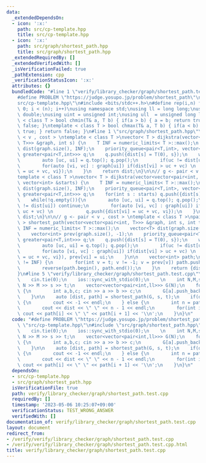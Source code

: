 ```yaml
---
data:
  _extendedDependsOn:
  - icon: ':x:'
    path: src/cp-template.hpp
    title: src/cp-template.hpp
  - icon: ':x:'
    path: src/graph/shortest_path.hpp
    title: src/graph/shortest_path.hpp
  _extendedRequiredBy: []
  _extendedVerifiedWith: []
  _isVerificationFailed: true
  _pathExtension: cpp
  _verificationStatusIcon: ':x:'
  attributes: {}
  bundledCode: "#line 1 \"verify/library_checker/graph/shortest_path.test.cpp\"\n\
    #define PROBLEM \"https://judge.yosupo.jp/problem/shortest_path\"\n\n#line 1 \"\
    src/cp-template.hpp\"\n#include <bits/stdc++.h>\n#define rep(i,n) for(int i =\
    \ 0; i < (n); i++)\nusing namespace std;\nusing ll = long long;\nusing ld = long\
    \ double;\nusing uint = unsigned int;\nusing ull  = unsigned long long;\ntemplate\
    \ < class T > bool chmin(T& a, T b) { if(a > b) { a = b; return true; } return\
    \ false; }\ntemplate < class T > bool chmax(T& a, T b) { if(a < b) { a = b; return\
    \ true; } return false; }\n#line 1 \"src/graph/shortest_path.hpp\"\n// g <- pair\
    \ < v , cost > \ntemplate < class T >\nvector< T > dijkstra(vector<vector<pair<int,\
    \ T>>> &graph, int s) {\n    T INF = numeric_limits< T >::max();\n    vector<T>\
    \ dist(graph.size(), INF);\n    priority_queue<pair<T,int>, vector<pair<T,int>>,\
    \ greater<pair<T,int>>> q;\n    q.push({dist[s] = T(0), s});\n    while(!q.empty()){\n\
    \        auto [uc, ui] = q.top(); q.pop();\n        if(uc != dist[ui]) continue;\n\
    \        for(auto [vi, vc] : graph[ui]) if(dist[vi] > uc + vc) \n            q.push({dist[vi]\
    \ = uc + vc, vi});\n    }\n    return dist;\n}\n\n// g <- pair < v , cost > \n\
    template < class T >\nvector< T > dijkstra(vector<vector<pair<int, T>>> &graph,\
    \ vector<int> &starts) {\n    T INF = numeric_limits< T >::max();\n    vector<T>\
    \ dist(graph.size(), INF);\n    priority_queue<pair<T,int>, vector<pair<T,int>>,\
    \ greater<pair<T,int>>> q;\n    for(int s : starts) q.push({dist[s] = T(0), s});\n\
    \    while(!q.empty()){\n        auto [uc, ui] = q.top(); q.pop();\n        if(uc\
    \ != dist[ui]) continue;\n        for(auto [vi, vc] : graph[ui]) if(dist[vi] >\
    \ uc + vc) \n            q.push({dist[vi] = uc + vc, vi});\n    }\n    return\
    \ dist;\n}\n\n// g <- pair < v , cost > \ntemplate < class T >\npair< T, vector<int>\
    \ > shortest_path(vector<vector<pair<int, T>>> &graph, int s, int t) {\n    T\
    \ INF = numeric_limits< T >::max();\n    vector<T> dist(graph.size(), INF);\n\
    \    vector<int> prev(graph.size(), -1);\n    priority_queue<pair<T,int>, vector<pair<T,int>>,\
    \ greater<pair<T,int>>> q;\n    q.push({dist[s] = T(0), s});\n    while(!q.empty()){\n\
    \        auto [uc, ui] = q.top(); q.pop();\n        if(uc != dist[ui]) continue;\n\
    \        for(auto [vi, vc] : graph[ui]) if(dist[vi] > uc + vc) \n            q.push({dist[vi]\
    \ = uc + vc, vi}), prev[vi] = ui;\n    }\n\n    vector<int> path;\n    if(dist[t]\
    \ != INF) {\n        for(int v = t; v != -1; v = prev[v]) path.push_back(v);\n\
    \        reverse(path.begin(), path.end());\n    }\n    return {dist[t], path};\n\
    }\n#line 5 \"verify/library_checker/graph/shortest_path.test.cpp\"\n\nint main(){\n\
    \    cin.tie(0);\n    ios::sync_with_stdio(0);\n    \n    int N,M,s,t; cin >>\
    \ N >> M >> s >> t;\n    vector<vector<pair<int,ll>>> G(N);\n    for(int _ : rep(M))\
    \ {\n        int a,b,c; cin >> a >> b >> c;\n        G[a].push_back({b, c});\n\
    \    }\n\n    auto [dist, path] = shortest_path(G, s, t);\n    if(dist == numeric_limits<ll>::max())\
    \ {\n        cout << -1 << endl;\n    } else {\n        int n = path.size();\n\
    \        cout << dist << \" \" << n - 1 << endl;\n        for(int i : rep(n-1))\
    \ cout << path[i] << \" \" << path[i + 1] << '\\n';\n    }\n}\n"
  code: "#define PROBLEM \"https://judge.yosupo.jp/problem/shortest_path\"\n\n#include\
    \ \"src/cp-template.hpp\"\n#include \"src/graph/shortest_path.hpp\"\n\nint main(){\n\
    \    cin.tie(0);\n    ios::sync_with_stdio(0);\n    \n    int N,M,s,t; cin >>\
    \ N >> M >> s >> t;\n    vector<vector<pair<int,ll>>> G(N);\n    for(int _ : rep(M))\
    \ {\n        int a,b,c; cin >> a >> b >> c;\n        G[a].push_back({b, c});\n\
    \    }\n\n    auto [dist, path] = shortest_path(G, s, t);\n    if(dist == numeric_limits<ll>::max())\
    \ {\n        cout << -1 << endl;\n    } else {\n        int n = path.size();\n\
    \        cout << dist << \" \" << n - 1 << endl;\n        for(int i : rep(n-1))\
    \ cout << path[i] << \" \" << path[i + 1] << '\\n';\n    }\n}\n"
  dependsOn:
  - src/cp-template.hpp
  - src/graph/shortest_path.hpp
  isVerificationFile: true
  path: verify/library_checker/graph/shortest_path.test.cpp
  requiredBy: []
  timestamp: '2023-05-06 10:25:07+09:00'
  verificationStatus: TEST_WRONG_ANSWER
  verifiedWith: []
documentation_of: verify/library_checker/graph/shortest_path.test.cpp
layout: document
redirect_from:
- /verify/verify/library_checker/graph/shortest_path.test.cpp
- /verify/verify/library_checker/graph/shortest_path.test.cpp.html
title: verify/library_checker/graph/shortest_path.test.cpp
---
```

